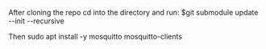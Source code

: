 After cloning the repo cd into the directory and run: $git submodule update --init --recursive

Then sudo apt install -y mosquitto mosquitto-clients
